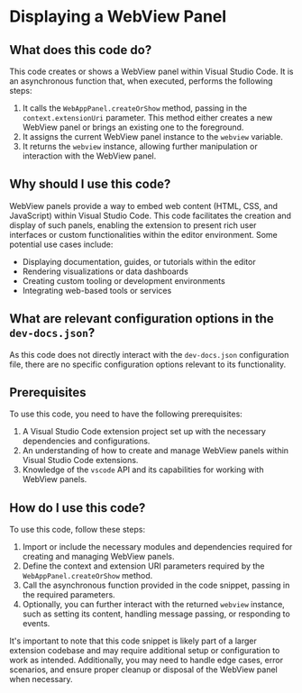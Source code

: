 # Displaying a WebView Panel

## What does this code do?
This code creates or shows a WebView panel within Visual Studio Code. It is an asynchronous function that, when executed, performs the following steps:

1. It calls the `WebAppPanel.createOrShow` method, passing in the `context.extensionUri` parameter. This method either creates a new WebView panel or brings an existing one to the foreground.
2. It assigns the current WebView panel instance to the `webview` variable.
3. It returns the `webview` instance, allowing further manipulation or interaction with the WebView panel.

## Why should I use this code?
WebView panels provide a way to embed web content (HTML, CSS, and JavaScript) within Visual Studio Code. This code facilitates the creation and display of such panels, enabling the extension to present rich user interfaces or custom functionalities within the editor environment. Some potential use cases include:

- Displaying documentation, guides, or tutorials within the editor
- Rendering visualizations or data dashboards
- Creating custom tooling or development environments
- Integrating web-based tools or services

## What are relevant configuration options in the `dev-docs.json`?
As this code does not directly interact with the `dev-docs.json` configuration file, there are no specific configuration options relevant to its functionality.

## Prerequisites
To use this code, you need to have the following prerequisites:

1. A Visual Studio Code extension project set up with the necessary dependencies and configurations.
2. An understanding of how to create and manage WebView panels within Visual Studio Code extensions.
3. Knowledge of the `vscode` API and its capabilities for working with WebView panels.

## How do I use this code?
To use this code, follow these steps:

1. Import or include the necessary modules and dependencies required for creating and managing WebView panels.
2. Define the context and extension URI parameters required by the `WebAppPanel.createOrShow` method.
3. Call the asynchronous function provided in the code snippet, passing in the required parameters.
4. Optionally, you can further interact with the returned `webview` instance, such as setting its content, handling message passing, or responding to events.

It's important to note that this code snippet is likely part of a larger extension codebase and may require additional setup or configuration to work as intended. Additionally, you may need to handle edge cases, error scenarios, and ensure proper cleanup or disposal of the WebView panel when necessary.
  
  